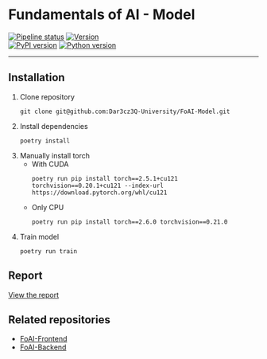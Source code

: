 # Fundamentals of AI - Model

[![Pipeline status](https://github.com/Dar3cz3Q-University/FoAI-Model/actions/workflows/ci.yml/badge.svg)](https://github.com/Dar3cz3Q-University/FoAI-Model/tree/master)
[![Version](https://img.shields.io/endpoint?url=https%3A%2F%2Fdar3cz3q-university.github.io%2FFoAI-Model%2Fversion.json
)](https://github.com/Dar3cz3Q-University/FoAI-Model/tree/master)  
[![PyPI version](https://img.shields.io/pypi/v/foai_model)](https://pypi.org/project/foai_model/)
[![Python version](https://img.shields.io/pypi/pyversions/foai_model)](https://pypi.org/project/foai_model/)

---

## Installation

1. Clone repository
    ``` shell
    git clone git@github.com:Dar3cz3Q-University/FoAI-Model.git
    ```
2. Install dependencies
    ``` shell
    poetry install
    ```
3. Manually install torch
    * With CUDA
        ``` shell
        poetry run pip install torch==2.5.1+cu121 torchvision==0.20.1+cu121 --index-url https://download.pytorch.org/whl/cu121
        ```
    * Only CPU
         ``` shell
        poetry run pip install torch==2.6.0 torchvision==0.21.0
        ```
4. Train model
    ``` shell
    poetry run train
    ```

## Report

[View the report](https://dar3cz3q-university.github.io/FoAI-Model/)

## Related repositories

* [FoAI-Frontend](https://github.com/Dar3cz3Q-University/FoAI-Frontend)  
* [FoAI-Backend](https://github.com/Dar3cz3Q-University/FoAI-Backend)

